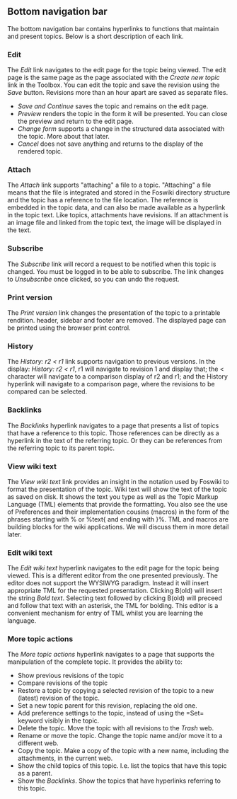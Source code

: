 ## Bottom navigation bar
The bottom navigation bar contains hyperlinks to functions that maintain and present topics. Below is a short description of each link.

### Edit 
The _Edit_ link navigates to the edit page for the topic being viewed.
The edit page is the same page as the page associated with the _Create new topic_ link in the Toolbox.
You can edit the topic and save the revision using the _Save_ button. Revisions more than an hour apart are saved as separate files.
*   _Save and Continue_ saves the topic and remains on the edit page.
*   _Preview_ renders the topic in the form it will be presented. You can close the preview and return to the edit page.
*   _Change form_ supports a change in the structured data associated with the topic. More about that later.
*   _Cancel_ does not save anything and returns to the display of the rendered topic.

### Attach
The _Attach_ link supports "attaching" a file to a topic.
"Attaching" a file means that the file is integrated and stored in the Foswiki directory structure and the topic has a reference to the file location.
The reference is embedded in the topic data, and can also be made available as a hyperlink in the topic text. Like topics, attachments have revisions.
If an attachment is an image file and linked from the topic text, the image will be displayed in the text.

### Subscribe
The _Subscribe_ link will record a request to be notified when this topic is changed.
You must be logged in to be able to subscribe. The link changes to _Unsubscribe_ once clicked, so you can undo the request.

### Print version
The _Print version_ link changes the presentation of the topic to a printable rendition. header, sidebar and footer are removed.
The displayed page can be printed using the browser print control.

### History
The _History: r2 < r1_ link supports navigation to previous versions.
In the display: _History: r2 < r1_, r1 will navigate to revision 1 and display that;
the &lt; character will navigate to a comparison display of r2 and r1; and the History hyperlink will navigate to a comparison page,
where the revisions to be compared can be selected.

### Backlinks
The _Backlinks_ hyperlink navigates to a page that presents a list of topics that have a reference to this topic.
Those references can be directly as a hyperlink in the text of the referring topic. Or they can be references from the referring topic to its parent topic.

### View wiki text
The _View wiki text_ link provides an insight in the notation used by Foswiki to format the presentation of the topic.
Wiki text will show the text of the topic as saved on disk. It shows the text you type as well as the Topic Markup Language (TML) elements that provide the formatting. You also see the use of Preferences and their implementation cousins (macros) in the form of the phrases starting with % or %text{ and ending with }%. TML and macros are  building blocks for the wiki applications. We will discuss them in more detail later.

### Edit wiki text
The _Edit wiki text_ hyperlink navigates to the edit page for the topic being viewed.
This is a different editor from the one presented previously. The editor does not support the WYSIWYG paradigm. Instead it will insert appropriate TML for the requested presentation. Clicking B(old) will insert the string <nop>*Bold text*. Selecting text followed by clicking B(old) will preceed and follow that text with an asterisk, the TML for bolding. This editor is a convenient mechanism for entry of TML whilst you are learning the language. 

### More topic actions
The _More topic actions_ hyperlink navigates to a page that supports the manipulation of the complete topic. It provides the ability to:
*   Show previous revisions of the topic
*   Compare revisions of the topic
*   Restore a topic by copying a selected revision of the topic to a new (latest) revision of the topic.
*   Set a new topic parent for this revision, replacing the old one.
*   Add preference settings to the topic, instead of using the =Set= keyword visibly in the topic.
*   Delete the topic. Move the topic with all revisions to the _Trash_ web.
*   Rename or move the topic. Change the topic name and/or move it to a different web.
*   Copy the topic. Make a copy of the topic with a new name, including the attachments, in the current web.
*   Show the child topics of this topic. I.e. list the topics that have this topic as a parent.
*   Show the _Backlinks_. Show the topics that have hyperlinks referring to this topic.

